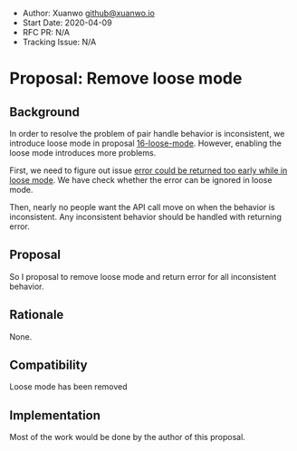 - Author: Xuanwo <github@xuanwo.io>
- Start Date: 2020-04-09
- RFC PR: N/A
- Tracking Issue: N/A

# Proposal: Remove loose mode

## Background

In order to resolve the problem of pair handle behavior is inconsistent, we introduce loose mode in proposal [16-loose-mode](./16-loose-mode.md). However, enabling the loose mode introduces more problems.

First, we need to figure out issue [error could be returned too early while in loose mode](https://github.com/Xuanwo/storage/issues/233). We have check whether the error can be ignored in loose mode.

Then, nearly no people want the API call move on when the behavior is inconsistent. Any inconsistent behavior should be handled with returning error.

## Proposal

So I proposal to remove loose mode and return error for all inconsistent behavior.

## Rationale

None.

## Compatibility

Loose mode has been removed

## Implementation

Most of the work would be done by the author of this proposal.
